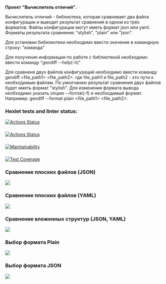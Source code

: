 <p><strong>Проект "Вычислитель отличий".</strong></p>

Вычислитель отличий - библиотека, которая сравнивает два файла конфигурации и выводит результат сравнения в одном из трёх форматов. Файлы конфигурации могут иметь формат json или yaml. Форматы результата сравнения: "stylish", "plain" или "json".

Для установки бибилиотеки необходимо ввести значение в командную строку: "команда"

Для получения информации по работе с библиотекой необходимо ввести команду "gendiff --help(-h)"

Для сравненя двух файлов конфигураций необходимо ввести команду gendiff <file_path1> <file_path2>. где file_path1 и file_path2 - это пути к необходимым файлам. По умолчанию результат сравнения двух файлов будет иметь формат "stylish". Для изменения формата вывода необходимо указать опцию --format(-f) и необходимый формат.
Например: gendiff --format plain <file_path1> <file_path2>.

### Hexlet tests and linter status:
[![Actions Status](https://github.com/EvgeniyGlibin/python-project-50/workflows/hexlet-check/badge.svg)](https://github.com/EvgeniyGlibin/python-project-50/actions)
###
[![Actions Status](https://github.com/EvgeniyGlibin/python-project-50/workflows/gendiff-check/badge.svg)](https://github.com/EvgeniyGlibin/python-project-50/actions)
###
[![Maintainability](https://api.codeclimate.com/v1/badges/ae288673048b7619f3a9/maintainability)](https://codeclimate.com/github/EvgeniyGlibin/python-project-50/maintainability)

###
[![Test Coverage](https://api.codeclimate.com/v1/badges/ae288673048b7619f3a9/test_coverage)](https://codeclimate.com/github/EvgeniyGlibin/python-project-50/test_coverage)

### Сравнение плоских файлов (JSON)
<a href="https://asciinema.org/a/598716" target="_blank"><img src="https://asciinema.org/a/598716.svg" /></a>

### Сравнение плоских файлов (YAML)
<a href="https://asciinema.org/a/598717" target="_blank"><img src="https://asciinema.org/a/598717.svg" /></a>

### Сравнение вложенных структур (JSON, YAML)
<a href="https://asciinema.org/a/599806" target="_blank"><img src="https://asciinema.org/a/599806.svg" /></a>

### Выбор формата Plain
<a href="https://asciinema.org/a/600821" target="_blank"><img src="https://asciinema.org/a/600821.svg" /></a>

### Выбор формата JSON
<a href="https://asciinema.org/a/600823" target="_blank"><img src="https://asciinema.org/a/600823.svg" /></a>
